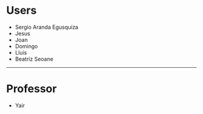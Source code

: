  # Users
 
 - Sergio Aranda Egusquiza
 - Jesus
 - Joan
 - Domingo
 - Lluis
 - Beatriz Seoane

-----
# Professor

 - Yair
